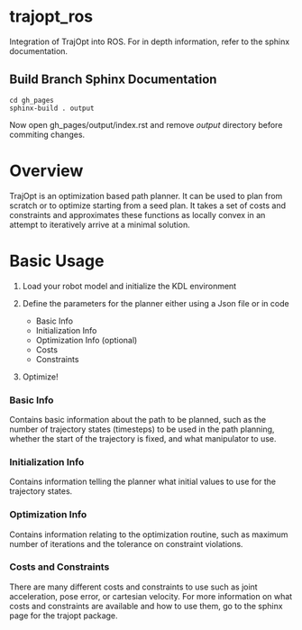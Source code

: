 # trajopt_ros
Integration of TrajOpt into ROS. For in depth information, refer to the sphinx documentation.

## Build Branch Sphinx Documentation

```
cd gh_pages
sphinx-build . output
```
Now open gh_pages/output/index.rst and remove *output* directory before commiting changes.

# Overview

TrajOpt is an optimization based path planner. It can be used to plan from scratch or to optimize starting from a seed plan. It takes a set of costs and constraints and approximates these functions as locally convex in an attempt to iteratively arrive at a minimal solution.

# Basic Usage

1. Load your robot model and initialize the KDL environment

2. Define the parameters for the planner either using a Json file or in code

    - Basic Info
    - Initialization Info
    - Optimization Info (optional)
    - Costs
    - Constraints

3. Optimize!

### Basic Info

Contains basic information about the path to be planned, such as the number of trajectory states (timesteps) to be used in the path planning, whether the start of the trajectory is fixed, and what manipulator to use.

### Initialization Info

Contains information telling the planner what initial values to use for the trajectory states.

### Optimization Info

Contains information relating to the optimization routine, such as maximum number of iterations and the tolerance on constraint violations.

### Costs and Constraints

There are many different costs and constraints to use such as joint acceleration, pose error, or cartesian velocity. For more information on what costs and constraints are available and how to use them, go to the sphinx page for the trajopt package.

